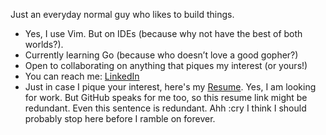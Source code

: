 Just an everyday normal guy who likes to build things.

- Yes, I use Vim. But on IDEs (because why not have the best of both worlds?).
- Currently learning Go (because who doesn’t love a good gopher?)
- Open to collaborating on anything that piques my interest (or yours!)
- You can reach me: [LinkedIn](https://www.linkedin.com/in/shivam-parihar/)
- Just in case I pique your interest, here's my [Resume](https://drive.google.com/file/d/1hhCr0Zbmvp8g9_KN5lkNZCMJrsfso_gY/view?usp=sharing). Yes, I am looking for work. But GitHub speaks for me too, so this resume link might be redundant. Even this sentence is redundant. Ahh :cry I think I should probably stop here before I ramble on forever.
